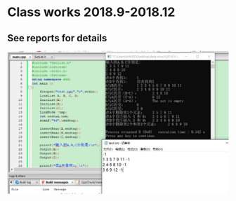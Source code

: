 # Class works 2018.9-2018.12
## See reports for details  
![](https://raw.githubusercontent.com/yyhaos/Data-Structures-and-Algorithms/master/Class/实验3/捕获.PNG)
